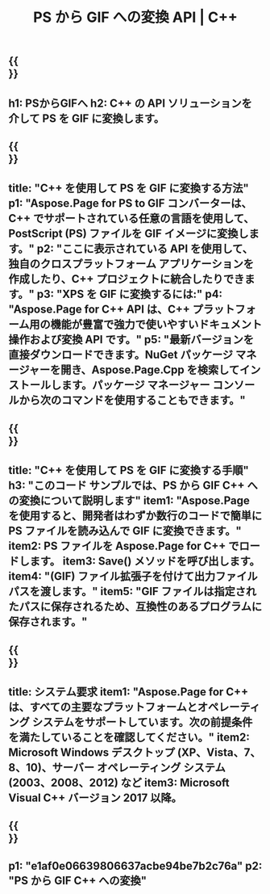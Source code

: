 ﻿---
translation: true
template: /_templates/_conversion-child-cpp.md
title: PS から GIF への変換 API | C++
url: /cpp/conversion/ps-to-gif/
description: Aspose.Page for C++ API ソリューションが提供する PS から GIF への変換。 Windows 32 ビット、Windows 64 ビット、および Linux 64 ビットの C++ ランタイム環境で動作します。
informat: PS
outformat: GIF
otherformats: XPS EPS
---

{{<section banner>}}
---
h1: PSからGIFへ
h2: C++ の API ソリューションを介して PS を GIF に変換します。
---

{{<section overview>}}
---
title: "C++ を使用して PS を GIF に変換する方法"
p1: "Aspose.Page for PS to GIF コンバーターは、C++ でサポートされている任意の言語を使用して、PostScript (PS) ファイルを GIF イメージに変換します。"
p2: "ここに表示されている API を使用して、独自のクロスプラットフォーム アプリケーションを作成したり、C++ プロジェクトに統合したりできます。"
p3: "XPS を GIF に変換するには:"
p4: "Aspose.Page for C++ API は、C++ プラットフォーム用の機能が豊富で強力で使いやすいドキュメント操作および変換 API です。"
p5: "最新バージョンを直接ダウンロードできます。NuGet パッケージ マネージャーを開き、Aspose.Page.Cpp を検索してインストールします。パッケージ マネージャー コンソールから次のコマンドを使用することもできます。"
---

{{<section feature1>}}
---
title: "C++ を使用して PS を GIF に変換する手順"
h3: "このコード サンプルでは、​​PS から GIF C++ への変換について説明します"
item1: "Aspose.Page を使用すると、開発者はわずか数行のコードで簡単に PS ファイルを読み込んで GIF に変換できます。"
item2: PS ファイルを Aspose.Page for C++ でロードします。
item3: Save() メソッドを呼び出します。
item4: "(GIF) ファイル拡張子を付けて出力ファイル パスを渡します。"
item5: "GIF ファイルは指定されたパスに保存されるため、互換性のあるプログラムに保存されます。"
---

{{<section feature2>}}
---
title: システム要求
item1: "Aspose.Page for C++ は、すべての主要なプラットフォームとオペレーティング システムをサポートしています。次の前提条件を満たしていることを確認してください。"
item2: Microsoft Windows デスクトップ (XP、Vista、7、8、10)、サーバー オペレーティング システム (2003、2008、2012) など
item3: Microsoft Visual C++ バージョン 2017 以降。
---

{{<section gist>}}
---
p1: "e1af0e06639806637acbe94be7b2c76a"
p2: "PS から GIF C++ への変換"
---
